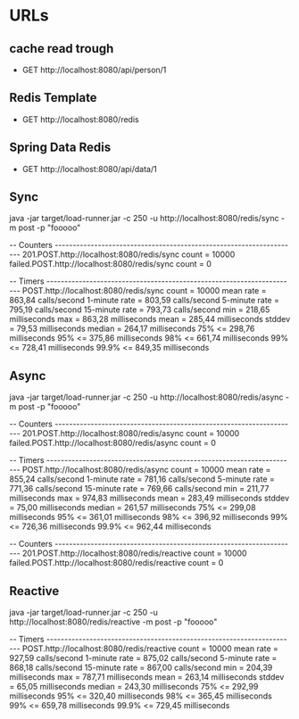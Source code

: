 # URLs

## cache read trough

- GET http://localhost:8080/api/person/1

## Redis Template

- GET http://localhost:8080/redis

## Spring Data Redis

- GET http://localhost:8080/api/data/1


## Sync
java -jar target/load-runner.jar -c 250 -u http://localhost:8080/redis/sync -m post -p "fooooo"

-- Counters --------------------------------------------------------------------
201.POST.http://localhost:8080/redis/sync
             count = 10000
failed.POST.http://localhost:8080/redis/sync
             count = 0

-- Timers ----------------------------------------------------------------------
POST.http://localhost:8080/redis/sync
             count = 10000
         mean rate = 863,84 calls/second
     1-minute rate = 803,59 calls/second
     5-minute rate = 795,19 calls/second
    15-minute rate = 793,73 calls/second
               min = 218,65 milliseconds
               max = 863,28 milliseconds
              mean = 285,44 milliseconds
            stddev = 79,53 milliseconds
            median = 264,17 milliseconds
              75% <= 298,76 milliseconds
              95% <= 375,86 milliseconds
              98% <= 661,74 milliseconds
              99% <= 728,41 milliseconds
            99.9% <= 849,35 milliseconds

## Async
java -jar target/load-runner.jar -c 250 -u http://localhost:8080/redis/async -m post -p "fooooo"

-- Counters --------------------------------------------------------------------
201.POST.http://localhost:8080/redis/async
             count = 10000
failed.POST.http://localhost:8080/redis/async
             count = 0

-- Timers ----------------------------------------------------------------------
POST.http://localhost:8080/redis/async
             count = 10000
         mean rate = 855,24 calls/second
     1-minute rate = 781,16 calls/second
     5-minute rate = 771,36 calls/second
    15-minute rate = 769,66 calls/second
               min = 211,77 milliseconds
               max = 974,83 milliseconds
              mean = 283,49 milliseconds
            stddev = 75,00 milliseconds
            median = 261,57 milliseconds
              75% <= 299,08 milliseconds
              95% <= 361,01 milliseconds
              98% <= 396,92 milliseconds
              99% <= 726,36 milliseconds
            99.9% <= 962,44 milliseconds
            
            
-- Counters --------------------------------------------------------------------
201.POST.http://localhost:8080/redis/reactive
             count = 10000
failed.POST.http://localhost:8080/redis/reactive
             count = 0


## Reactive
java -jar target/load-runner.jar -c 250 -u http://localhost:8080/redis/reactive -m post -p "fooooo"

-- Timers ----------------------------------------------------------------------
POST.http://localhost:8080/redis/reactive
             count = 10000
         mean rate = 927,59 calls/second
     1-minute rate = 875,02 calls/second
     5-minute rate = 868,18 calls/second
    15-minute rate = 867,00 calls/second
               min = 204,39 milliseconds
               max = 787,71 milliseconds
              mean = 263,14 milliseconds
            stddev = 65,05 milliseconds
            median = 243,30 milliseconds
              75% <= 292,99 milliseconds
              95% <= 320,40 milliseconds
              98% <= 365,45 milliseconds
              99% <= 659,78 milliseconds
            99.9% <= 729,45 milliseconds
            